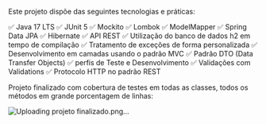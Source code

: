 Este projeto dispõe das seguintes tecnologias e práticas:

✅ Java 17 LTS
✅ JUnit 5
✅ Mockito
✅ Lombok
✅ ModelMapper
✅ Spring Data JPA
✅ Hibernate
✅ API REST
✅ Utilização do banco de dados h2 em tempo de compilação
✅ Tratamento de exceções de forma personalizada
✅ Desenvolvimento em camadas usando o padrão MVC
✅ Padrão DTO (Data Transfer Objects)
✅ perfis de Teste e Desenvolvimento
✅ Validações com Validations
✅ Protocolo HTTP no padrão REST

Projeto finalizado com cobertura de testes em todas as classes, todos os métodos em grande porcentagem de linhas:


![Uploading projeto finalizado.png…]()
